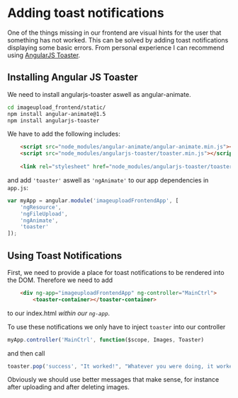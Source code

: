 # Adding toast notifications
One of the things missing in our frontend are visual hints for the user that something has not worked. This can be solved
by adding toast notifications displaying some basic errors. From personal experience I can recommend using 
[AngularJS Toaster](https://github.com/jirikavi/AngularJS-Toaster).

## Installing Angular JS Toaster
We need to install angularjs-toaster aswell as angular-animate.
```bash
cd imageupload_frontend/static/
npm install angular-animate@1.5
npm install angularjs-toaster
```

We have to add the following includes:
```html
    <script src="node_modules/angular-animate/angular-animate.min.js"></script>
    <script src="node_modules/angularjs-toaster/toaster.min.js"></script>
    
    <link rel="stylesheet" href="node_modules/angularjs-toaster/toaster.min.css">
```

and add ``'toaster'`` aswell as ``'ngAnimate'`` to our app dependencies in ``app.js``:
```javascript
var myApp = angular.module('imageuploadFrontendApp', [
    'ngResource', 
    'ngFileUpload',
    'ngAnimate',
    'toaster'
]);
```

## Using Toast Notifications
First, we need to provide a place for toast notifications to be rendered into the DOM. Therefore we need to add 
```html
    <div ng-app="imageuploadFrontendApp" ng-controller="MainCtrl">
        <toaster-container></toaster-container>
```
to our index.html *within our ``ng-app``*.

To use these notifications we only have to inject ``toaster`` into our controller
```javascript
myApp.controller('MainCtrl', function($scope, Images, Toaster)
```
and then call
```javascript
toaster.pop('success', "It worked!", "Whatever you were doing, it worked!");
```

Obviously we should use better messages that make sense, for instance after uploading and after deleting images.
